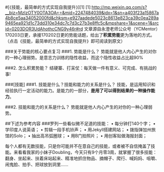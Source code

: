 #[《技能，最简单的方式实现自我提升》][1]
[1]:http://mp.weixin.qq.com/s?__biz=MzIzOTY0OTA3OA==&mid=2247484039&idx=1&sn=a403f23a15867a4b8ce5aa34052000fd&chksm=e927aadede5023c8613e823ca39c0ea289a9465ea921d1c73dd310e34dc7c7d3c27b3e8ffc5c&mpshare=1&scene=1&srcid=0203DOR3UdAhothcCNG9y46r#rd
文章源自永澄老师公众号（YCMentor）170203日更，承接170202日更的势能话题，给出了**积累势能**更为落地的方式。（点击《技能，最简单的方式实现自我提升》即可阅读到原文）

###关于势能的核心要点复习
###1. 势能是什么？
势能就是他人内心产生的对你的一种心理弱势。是意志力训练的隐性收益，而这个隐性收益占比超90%

###2. 怎么积累势能？
结硬寨、打呆仗：每天做一件有意义、可完成、有挑战的事!

###[技能]
###1. 技能是什么？技能和能力的关系是什么？
技能，是运用知识和经验执行一定活动的能力。是能力的一部分，**是用了可以得到结果的一种操作能力**。

###2. 技能和能力的关系是什么？
势能就是他人内心产生的对你的一种心理弱势。

##下述为参考内容
###罗列一些看似微不足道的技能：
• 每分钟打140个字；
• 学印度人说英语；
• 剪辑一段手机铃声；
• 用Jekyll搭建网站；
• 拨指弹加州旅馆的Solo；
• 抽出高吊弧圈球；
• 用B门拍照片；
• 用创客贴做海报封面；


每个人都有无数技能，只是你可能并不在意自己的技能，或者被不自信掩盖了技能。来看看我家的小妹子Doubling，今天只有9个月零3周，就掌握了很多技能：翻身、坐起来、扶着床站起来、精准地抓住物品、摘帽子、爬行、喊妈妈、咀嚼、闹鬼脸、拍手、把球放到洞里……
